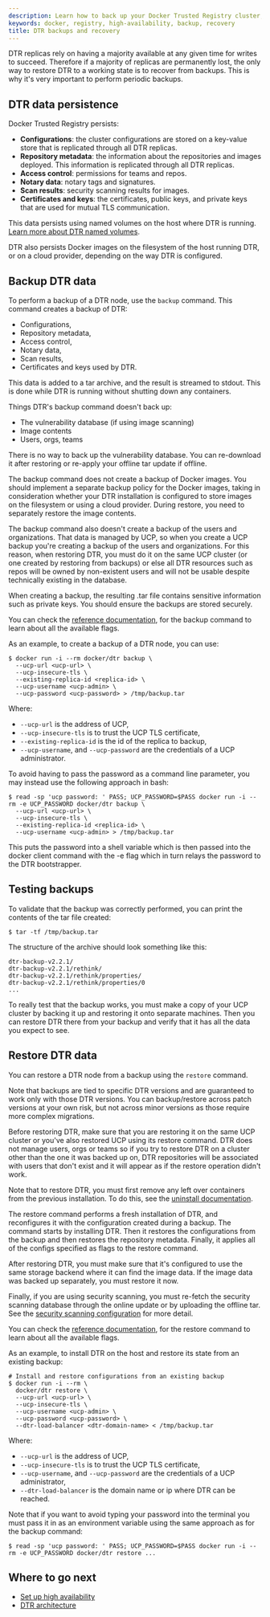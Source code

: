 ```yaml
---
description: Learn how to back up your Docker Trusted Registry cluster, and to recover your cluster from an existing backup.
keywords: docker, registry, high-availability, backup, recovery
title: DTR backups and recovery
---
```


DTR replicas rely on having a majority available at any given time for writes to
succeed. Therefore if a majority of replicas are permanently lost, the only way
to restore DTR to a working state is to recover from backups. This is why it's
very important to perform periodic backups.

## DTR data persistence

Docker Trusted Registry persists:

* **Configurations**: the cluster configurations are stored on a key-value store
that is replicated through all DTR replicas.
* **Repository metadata**: the information about the repositories and
images deployed. This information is replicated through all DTR replicas.
* **Access control**: permissions for teams and repos.
* **Notary data**: notary tags and signatures.
* **Scan results**: security scanning results for images.
* **Certificates and keys**: the certificates, public keys, and private keys
that are used for mutual TLS communication.

This data persists using named volumes on the host where DTR is running.
[Learn more about DTR named volumes](../architecture.md).

DTR also persists Docker images on the filesystem of the host running DTR, or
on a cloud provider, depending on the way DTR is configured.

## Backup DTR data

To perform a backup of a DTR node, use the `backup` command. This
command creates a backup of DTR:

* Configurations,
* Repository metadata,
* Access control,
* Notary data,
* Scan results,
* Certificates and keys used by DTR.

This data is added to a tar archive, and the result is streamed to stdout. This
is done while DTR is running without shutting down any containers.

Things DTR's backup command doesn't back up:

* The vulnerability database (if using image scanning)
* Image contents
* Users, orgs, teams

There is no way to back up the vulnerability database. You can re-download it
after restoring or re-apply your offline tar update if offline.

The backup command does not create a backup of Docker images. You should
implement a separate backup policy for the Docker images, taking in
consideration whether your DTR installation is configured to store images on the
filesystem or using a cloud provider. During restore, you need to separately
restore the image contents.

The backup command also doesn't create a backup of the users and organizations.
That data is managed by UCP, so when you create a UCP backup you're creating
a backup of the users and organizations. For this reason, when restoring DTR,
you must do it on the same UCP cluster (or one created by restoring from
backups) or else all DTR resources such as repos will be owned by non-existent
users and will not be usable despite technically existing in the database.

When creating a backup, the resulting .tar file contains sensitive information
such as private keys. You should ensure the backups are stored securely.

You can check the
[reference documentation](../../reference/cli/backup.md), for the
backup command to learn about all the available flags.

As an example, to create a backup of a DTR node, you can use:

```none
$ docker run -i --rm docker/dtr backup \
  --ucp-url <ucp-url> \
  --ucp-insecure-tls \
  --existing-replica-id <replica-id> \
  --ucp-username <ucp-admin> \
  --ucp-password <ucp-password> > /tmp/backup.tar
```

Where:

* `--ucp-url` is the address of UCP,
* `--ucp-insecure-tls` is to trust the UCP TLS certificate,
* `--existing-replica-id` is the id of the replica to backup,
* `--ucp-username`, and `--ucp-password` are the credentials of a UCP administrator.

To avoid having to pass the password as a command line parameter, you may
instead use the following approach in bash:

```none
$ read -sp 'ucp password: ' PASS; UCP_PASSWORD=$PASS docker run -i --rm -e UCP_PASSWORD docker/dtr backup \
  --ucp-url <ucp-url> \
  --ucp-insecure-tls \
  --existing-replica-id <replica-id> \
  --ucp-username <ucp-admin> > /tmp/backup.tar
```

This puts the password into a shell variable which is then passed into the
docker client command with the -e flag which in turn relays the password to the
DTR bootstrapper.

## Testing backups

To validate that the backup was correctly performed, you can print the contents
of the tar file created:

```none
$ tar -tf /tmp/backup.tar
```

The structure of the archive should look something like this:

```none
dtr-backup-v2.2.1/
dtr-backup-v2.2.1/rethink/
dtr-backup-v2.2.1/rethink/properties/
dtr-backup-v2.2.1/rethink/properties/0
...
```

To really test that the backup works, you must make a copy of your UCP cluster
by backing it up and restoring it onto separate machines. Then you can restore
DTR there from your backup and verify that it has all the data you expect to
see.

## Restore DTR data

You can restore a DTR node from a backup using the `restore` command.

Note that backups are tied to specific DTR versions and are guaranteed to work
only with those DTR versions. You can backup/restore across patch versions
at your own risk, but not across minor versions as those require more complex
migrations.

Before restoring DTR, make sure that you are restoring it on the same UCP
cluster or you've also restored UCP using its restore command. DTR does not
manage users, orgs or teams so if you try to
restore DTR on a cluster other than the one it was backed up on, DTR
repositories will be associated with users that don't exist and it will appear
as if the restore operation didn't work.

Note that to restore DTR, you must first remove any left over containers from
the previous installation. To do this, see the [uninstall
documentation](../install/uninstall.md).

The restore command performs a fresh installation of DTR, and reconfigures it with
the configuration created during a backup. The command starts by installing DTR.
Then it restores the configurations from the backup and then restores the
repository metadata. Finally, it applies all of the configs specified as flags to
the restore command.

After restoring DTR, you must make sure that it's configured to use the same
storage backend where it can find the image data. If the image data was backed
up separately, you must restore it now.

Finally, if you are using security scanning, you must re-fetch the security
scanning database through the online update or by uploading the offline tar. See
the [security scanning configuration](../admin/configure/set-up-vulnerability-scans.md)
for more detail.

You can check the
[reference documentation](../../reference/cli/restore.md), for the
restore command to learn about all the available flags.

As an example, to install DTR on the host and restore its
state from an existing backup:

```none
# Install and restore configurations from an existing backup
$ docker run -i --rm \
  docker/dtr restore \
  --ucp-url <ucp-url> \
  --ucp-insecure-tls \
  --ucp-username <ucp-admin> \
  --ucp-password <ucp-password> \
  --dtr-load-balancer <dtr-domain-name> < /tmp/backup.tar
```

Where:

* `--ucp-url` is the address of UCP,
* `--ucp-insecure-tls` is to trust the UCP TLS certificate,
* `--ucp-username`, and `--ucp-password` are the credentials of a UCP administrator,
* `--dtr-load-balancer` is the domain name or ip where DTR can be reached.

Note that if you want to avoid typing your password into the terminal you must pass
it in as an environment variable using the same approach as for the backup command:

```none
$ read -sp 'ucp password: ' PASS; UCP_PASSWORD=$PASS docker run -i --rm -e UCP_PASSWORD docker/dtr restore ...
```

## Where to go next

* [Set up high availability](configure/set-up-high-availability.md)
* [DTR architecture](../architecture.md)
